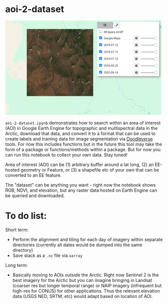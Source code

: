 # aoi-2-dataset

![example](aoi-2-dataset-example.png "Example of result")

`aoi-2-dataset.ipynb` demonstrates how to search within an area of interest (AOI) in Google Earth Engine for topographic and multispectral data in the Arctic, download that data, and convert it to a format that can be used to create labels and training data for image segmentation via [Doodleverse](https://github.com/Doodleverse) tools. For now this includes functions but in the future this tool may take the form of a package or functions/methods within a package. But for now you can run this notebook to collect your own data. Stay tuned!

Area of interest (AOI) can be (1) arbitrary buffer around a lat long, (2) an EE-hosted geometry or Feature, or (3) a shapefile etc of your own that can be converted to an EE feature. 

The "dataset" can be anything you want - right now the notebook shows RGB, NDVI, and elevation, but any raster data hosted on Earth Engine can be queried and downloaded. 



# To do list:
Short term:
- Perform the alignment and tiling for each day of imagery within separate directories (currently all dates would be dumped into the same directory)
- Save stack as a `.nc` file via `xarray`

Long term:
- Basically moving to AOIs outside the Arctic. Right now Sentinel 2 is the best imagery for the Arctic but you can imagine bringing in Landsat (coarser res but longer temporal range) or NAIP imagery (infrequent but high-res for CONUS) for other applications. Thus the relevant elevation data (USGS NED, SRTM, etc) would adapt based on location of AOI. 

